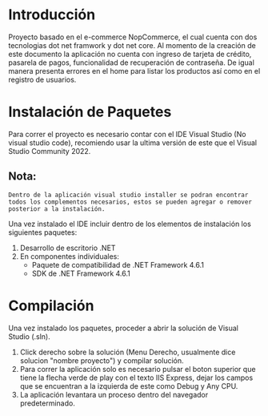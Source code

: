 # Introducción
Proyecto basado en el e-commerce NopCommerce, el cual cuenta con dos tecnologias dot net framwork y dot net core. Al momento de la creación de este documento la aplicación no cuenta con ingreso de tarjeta de crédito, pasarela de pagos, funcionalidad de recuperación de contraseña. De igual manera presenta errores en el home para listar los productos así como en el registro de usuarios.

# Instalación de Paquetes
Para correr el proyecto es necesario contar con el IDE Visual Studio (No visual studio code), recomiendo usar la ultima versión de este que el Visual Studio Community 2022.
  ## Nota: 
    Dentro de la aplicación visual studio installer se podran encontrar todos los complementos necesarios, estos se pueden agregar o remover posterior a la instalación.
Una vez instalado el IDE incluir dentro de los elementos de instalación los siguientes paquetes:
1. Desarrollo de escritorio .NET
2. En componentes individuales:
    * Paquete de compatibilidad de .NET Framework 4.6.1
    * SDK de .NET Framework 4.6.1

# Compilación
Una vez instalado los paquetes, proceder a abrir la solución de Visual Studio (.sln). 
1. Click derecho sobre la solución (Menu Derecho, usualmente dice solucion "nombre proyecto") y compilar solución.
2. Para correr la aplicación solo es necesario pulsar el boton superior que tiene la flecha verde de play con el texto IIS Express, dejar los campos que se encuentran a la izquierda de este como Debug y Any CPU.
3. La aplicación levantara un proceso dentro del navegador predeterminado.
